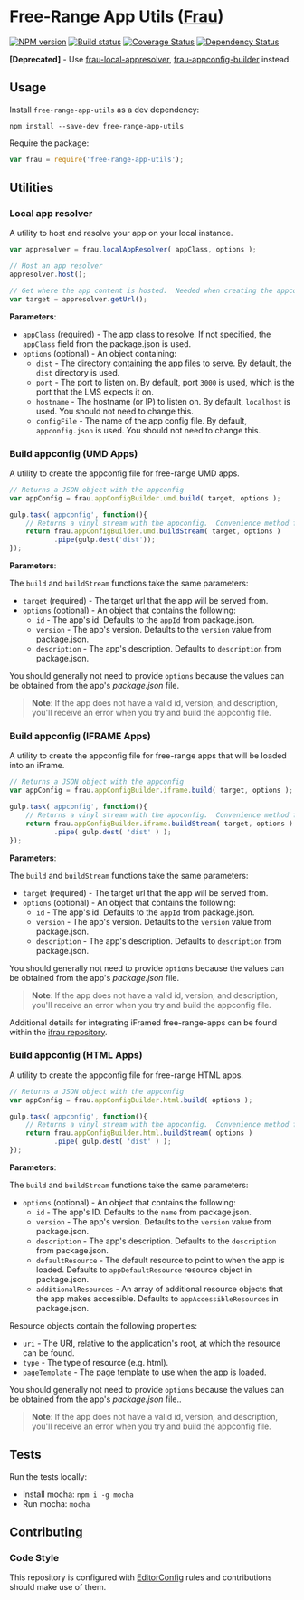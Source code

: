 # Free-Range App Utils ([Frau](http://en.wiktionary.org/wiki/Frau))
[![NPM version][npm-image]][npm-url]
[![Build status][ci-image]][ci-url]
[![Coverage Status][coverage-image]][coverage-url]
[![Dependency Status][dependencies-image]][dependencies-url]

**[Deprecated]** - Use [frau-local-appresolver](https://github.com/Brightspace/frau-local-appresolver), [frau-appconfig-builder](https://github.com/Brightspace/frau-appconfig-builder) instead.

## Usage

Install `free-range-app-utils` as a dev dependency:

```shell
npm install --save-dev free-range-app-utils
```

Require the package:

```javascript
var frau = require('free-range-app-utils');
```

## Utilities

### Local app resolver
A utility to host and resolve your app on your local instance.

```javascript
var appresolver = frau.localAppResolver( appClass, options );

// Host an app resolver
appresolver.host();

// Get where the app content is hosted.  Needed when creating the appconfig.
var target = appresolver.getUrl();
```

**Parameters**:

- `appClass` (required) - The app class to resolve.  If not specified, the `appClass` field from the package.json is used.
- `options` (optional) - An object containing:
  - `dist` - The directory containing the app files to serve.  By default, the `dist` directory is used.
  - `port` - The port to listen on.  By default, port `3000` is used, which is the port that the LMS expects it on.
  - `hostname` - The hostname (or IP) to listen on. By default, `localhost` is used.  You should not need to change this.
  - `configFile` - The name of the app config file.  By default, `appconfig.json` is used.  You should not need to change this.

### Build appconfig (UMD Apps)
A utility to create the appconfig file for free-range UMD apps.

```javascript
// Returns a JSON object with the appconfig
var appConfig = frau.appConfigBuilder.umd.build( target, options );
```

```javascript
gulp.task('appconfig', function(){
    // Returns a vinyl stream with the appconfig.  Convenience method for use with gulp.
    return frau.appConfigBuilder.umd.buildStream( target, options )
           .pipe(gulp.dest('dist'));
});
```

**Parameters**:

The `build` and `buildStream` functions take the same parameters:

- `target` (required) - The target url that the app will be served from.
- `options` (optional) - An object that contains the following:
  - `id` - The app's id.  Defaults to the `appId` from package.json.
  - `version` - The app's version.  Defaults to the `version` value from package.json.
  - `description` - The app's description.  Defaults to `description` from package.json.

You should generally not need to provide `options` because the values can be obtained from the app's *package.json* file.

> **Note**: If the app does not have a valid id, version, and description, you'll receive an error when you try and build the appconfig file.


### Build appconfig (IFRAME Apps)
A utility to create the appconfig file for free-range apps that will be loaded into an iFrame.

```javascript
// Returns a JSON object with the appconfig
var appConfig = frau.appConfigBuilder.iframe.build( target, options );
```

```javascript
gulp.task('appconfig', function(){
    // Returns a vinyl stream with the appconfig.  Convenience method for use with gulp.
    return frau.appConfigBuilder.iframe.buildStream( target, options )
           .pipe( gulp.dest( 'dist' ) );
});
```

**Parameters**:

The `build` and `buildStream` functions take the same parameters:

- `target` (required) - The target url that the app will be served from.
- `options` (optional) - An object that contains the following:
  - `id` - The app's id.  Defaults to the `appId` from package.json.
  - `version` - The app's version.  Defaults to the `version` value from package.json.
  - `description` - The app's description.  Defaults to `description` from package.json.

You should generally not need to provide `options` because the values can be obtained from the app's *package.json* file.

> **Note**: If the app does not have a valid id, version, and description, you'll receive an error when you try and build the appconfig file.

Additional details for integrating iFramed free-range-apps can be found within the [ifrau repository](https://github.com/Brightspace/ifrau).

### Build appconfig (HTML Apps)
A utility to create the appconfig file for free-range HTML apps.

```javascript
// Returns a JSON object with the appconfig
var appConfig = frau.appConfigBuilder.html.build( options );
```

```javascript
gulp.task('appconfig', function(){
    // Returns a vinyl stream with the appconfig.  Convenience method for use with gulp.
    return frau.appConfigBuilder.html.buildStream( options )
           .pipe( gulp.dest( 'dist' ) );
});
```

**Parameters**:

The `build` and `buildStream` functions take the same parameters:

- `options` (optional) - An object that contains the following:
  - `id` - The app's ID.  Defaults to the `name` from package.json.
  - `version` - The app's version.  Defaults to the `version` value from package.json.
  - `description` - The app's description.  Defaults to the `description` from package.json.
  - `defaultResource` - The default resource to point to when the app is loaded. Defaults to `appDefaultResource` resource object in package.json.
  - `additionalResources` - An array of additional resource objects that the app makes accessible. Defaults to `appAccessibleResources` in package.json.

Resource objects contain the following properties:

- `uri` - The URI, relative to the application's root, at which the resource can be found.
- `type` - The type of resource (e.g. html).
- `pageTemplate` - The page template to use when the app is loaded.

You should generally not need to provide `options` because the values can be obtained from the app's *package.json* file..

> **Note**: If the app does not have a valid id, version, and description, you'll receive an error when you try and build the appconfig file.

## Tests

Run the tests locally:

- Install mocha: `npm i -g mocha`
- Run mocha: `mocha`

## Contributing

### Code Style

This repository is configured with [EditorConfig](http://editorconfig.org) rules and contributions should make use of them.

[npm-url]: https://www.npmjs.org/package/free-range-app-utils
[npm-image]: https://img.shields.io/npm/v/free-range-app-utils.svg
[ci-url]: https://travis-ci.org/Brightspace/free-range-app-utils
[ci-image]: https://travis-ci.org/Brightspace/free-range-app-utils.svg?branch=master
[coverage-url]: https://coveralls.io/r/Brightspace/free-range-app-utils?branch=master
[coverage-image]: https://img.shields.io/coveralls/Brightspace/free-range-app-utils.svg
[dependencies-url]: https://david-dm.org/brightspace/free-range-app-utils
[dependencies-image]: https://img.shields.io/david/Brightspace/free-range-app-utils.svg
